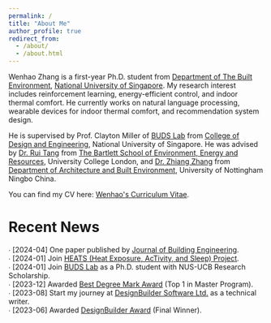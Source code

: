 ```yaml
---
permalink: /
title: "About Me"
author_profile: true
redirect_from: 
  - /about/
  - /about.html
---
```


Wenhao Zhang is a first-year Ph.D. student from [Department of The Built Environment](https://cde.nus.edu.sg/dbe/), [National University of Singapore](https://nus.edu.sg/). My research interest includes reinforcement learning, energy-efficient control, and indoor thermal comfort. He currently works on natural language processing, wearable devices for indoor thermal comfort, and recommendation system design.

He is supervised by Prof. Clayton Miller of [BUDS Lab](https://budslab.org/) from [College of Design and Engineering](https://cde.nus.edu.sg/), National University of Singapore. He was advised by [Dr. Rui Tang](https://profiles.ucl.ac.uk/82724) from [The Bartlett School of Environment, Energy and Resources](https://www.ucl.ac.uk/bartlett/environment-energy-resources/bartlett-school-environment-energy-and-resources), University College London, and [Dr. Zhiang Zhang](https://research.nottingham.edu.cn/en/persons/zhiang-zhang) from [Department of Architecture and Built Environment](https://www.nottingham.edu.cn/en/science-engineering/departments-schools/abe/home.aspx), University of Nottingham Ningbo China.

You can find my CV here: [Wenhao's Curriculum Vitae](https://wenha0zhang.github.io/cv).

Recent News
======
∙ [2024-04] One paper published by [Journal of Building Engineering](https://www.sciencedirect.com/journal/journal-of-building-engineering).<br />
∙ [2024-01] Join [HEATS (Heat Exposure, AcTivity, and Sleep) Project](https://www.linkedin.com/pulse/heats-project-stefano-schiavon-mfk5c/). <br />
∙ [2024-01] Join [BUDS Lab](https://budslab.org/) as a Ph.D. student with NUS-UCB Research Scholarship. <br />
∙ [2023-12] Awarded [Best Degree Mark Award](https://wenha0zhang.github.io/assets/bseer_prize_letter.pdf) (Top 1 in Master Program).<br />
∙ [2023-08] Start my journey at [DesignBuilder Software Ltd.](https://designbuilder.co.uk/) as a technical writer.<br />
∙ [2023-06] Awarded [DesignBuilder Award](https://www.ucl.ac.uk/bartlett/environmental-design/news/2023/jun/designbuilder-award-honours-smart-buildings-and-digital-engineering-msc-students) (Final Winner).


